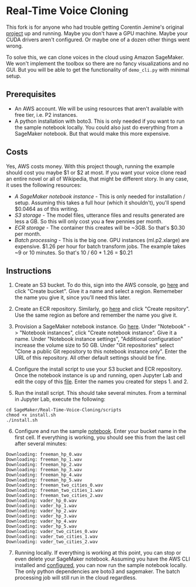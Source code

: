 # Real-Time Voice Cloning

This fork is for anyone who had trouble getting Corentin Jemine's original [project](https://github.com/CorentinJ/Real-Time-Voice-Cloning) up and running. Maybe you don't have a GPU machine. Maybe your CUDA drivers aren't configured. Or maybe one of a dozen other things went wrong.

To solve this, we can clone voices in the cloud using Amazon SageMaker. We won't implement the toolbox so there are no fancy visualizations and no GUI. But you will be able to get the functionality of `demo_cli.py` with minimal setup.

## Prerequisites

* An AWS account. We will be using resources that aren't available with free tier, i.e. P2 instances.
* A python installation with boto3. This is only needed if you want to run the sample notebook locally. You could also just do everything from a SageMaker notebook. But that would make this more expensive.

## Costs

Yes, AWS costs money. With this project though, running the example should cost you maybe $1 or $2 at most. If you want your voice clone read an entire novel or all of Wikipedia, that might be different story. In any case, it uses the following resources:
 
* *A SageMaker notebook instance* - This is only needed for installation / setup. Assuming this takes a full hour (which it shouldn't), you'll spend $0.0464 as of this writing.
* *S3 storage* - The model files, utterance files and results generated are less a GB. So this will only cost you a few pennies per month. 
* *ECR storage* - The container this creates will be ~3GB. So that's $0.30 per month.
* *Batch processing* - This is the big one. GPU instances (ml.p2.xlarge) are expensive. $1.26 per hour for batch transform jobs. The example takes ~9 or 10 minutes. So that's 10 / 60 * 1.26 = $0.21

## Instructions

1. Create an S3 bucket. To do this, sign into the AWS console, go [here](https://s3.console.aws.amazon.com/s3/) and click "Create bucket". Give it a name and select a region. Rememeber the name you give it, since you'll need this later.

2. Create an ECR repository. Similarly, go [here](https://console.aws.amazon.com/ecr/) and click "Create repsitory". Use the same region as before and remember the name you give it.

3. Provision a SageMaker notebook instance. Go [here](https://console.aws.amazon.com/sagemaker/). Under "Notebook" -> "Notebook instances", click "Create notebook instance". Give it a name. Under "Notebook instance settings", "Additional configuration" increase the volume size to 50 GB. Under "Git repositories" select "Clone a public Git repository to this notebook instance only". Enter the URL of this repository. All other default settings should be fine.

4. Configure the install script to use your S3 bucket and ECR repository. Once the notebook instance is up and running, open Jupyter Lab and edit the copy of this [file](./scripts/install.sh). Enter the names you created for steps 1. and 2.

5. Run the install script. This should take several minutes. From a terminal in Jupyter Lab, execute the following:

```
cd SageMaker/Real-Time-Voice-Cloning/scripts
chmod +x install.sh
./install.sh
```

6. Configure and run the sample [notebook](./example.ipynb). Enter your bucket name in the first cell. If everything is working, you should see this from the last cell after several minutes: 

```
Downloading: freeman_hp_0.wav
Downloading: freeman_hp_1.wav
Downloading: freeman_hp_2.wav
Downloading: freeman_hp_3.wav
Downloading: freeman_hp_4.wav
Downloading: freeman_hp_5.wav
Downloading: freeman_two_cities_0.wav
Downloading: freeman_two_cities_1.wav
Downloading: freeman_two_cities_2.wav
Downloading: vader_hp_0.wav
Downloading: vader_hp_1.wav
Downloading: vader_hp_2.wav
Downloading: vader_hp_3.wav
Downloading: vader_hp_4.wav
Downloading: vader_hp_5.wav
Downloading: vader_two_cities_0.wav
Downloading: vader_two_cities_1.wav
Downloading: vader_two_cities_2.wav
```

7. Running locally. If everything is working at this point, you can stop or even delete your SageMaker notebook. Assuming you have the AWS CLI installed and [configured](https://docs.aws.amazon.com/cli/latest/userguide/cli-chap-configure.html), you can now run the sample notebook locally. The only python dependencies are boto3 and sagemaker. The batch processing job will still run in the cloud regardless.
